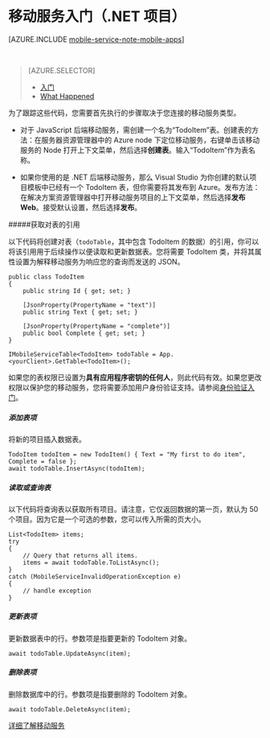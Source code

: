 <properties
	pageTitle="开始使用 Visual Studio .NET 移动服务项目（连接服务）| Microsoft Azure"
	description="如何在 Visual Studio .NET 项目中开始使用 Azure 移动服务"
	services="mobile-services"
	documentationCenter=""
	authors="TomArcher"
	manager="douge"
	editor=""/>

<tags 
	ms.service="mobile-services" 
	ms.date="09/17/2015" 
	wacn.date="01/29/2016"/>

#  移动服务入门（.NET 项目）

[AZURE.INCLUDE [mobile-service-note-mobile-apps](../includes/mobile-services-note-mobile-apps.md)]

&nbsp;


> [AZURE.SELECTOR]
> - [入门](/documentation/articles/vs-mobile-services-dotnet-getting-started)
> - [What Happened](/documentation/articles/vs-mobile-services-dotnet-what-happened)

为了跟踪这些代码，您需要首先执行的步骤取决于您连接的移动服务类型。

- 对于 JavaScript 后端移动服务，需创建一个名为“TodoItem”表。创建表的方法：在服务器资源管理器中的 Azure node 下定位移动服务，右键单击该移动服务的 Node 打开上下文菜单，然后选择**创建表**。输入“TodoItem”作为表名称。

- 如果你使用的是 .NET 后端移动服务，那么 Visual Studio 为你创建的默认项目模板中已经有一个 TodoItem 表，但你需要将其发布到 Azure。发布方法：在解决方案资源管理器中打开移动服务项目的上下文菜单，然后选择**发布 Web**。接受默认设置，然后选择**发布**。

#####获取对表的引用

以下代码将创建对表（`todoTable`，其中包含 TodoItem 的数据）的引用，你可以将该引用用于后续操作以便读取和更新数据表。您将需要 TodoItem 类，并将其属性设置为解释移动服务为响应您的查询而发送的 JSON。

	public class TodoItem
    {
        public string Id { get; set; }

        [JsonProperty(PropertyName = "text")]
        public string Text { get; set; }

        [JsonProperty(PropertyName = "complete")]
        public bool Complete { get; set; }
    }

	IMobileServiceTable<TodoItem> todoTable = App.<yourClient>.GetTable<TodoItem>();

如果您的表权限已设置为**具有应用程序密钥的任何人**，则此代码有效。如果您更改权限以保护您的移动服务，您将需要添加用户身份验证支持。请参阅[身份验证入门](/documentation/articles/mobile-services-dotnet-backend-windows-universal-dotnet-get-started-users)。

##### 添加表项 

将新的项目插入数据表。

	TodoItem todoItem = new TodoItem() { Text = "My first to do item", Complete = false };
	await todoTable.InsertAsync(todoItem);

##### 读取或查询表 

以下代码将查询表以获取所有项目。请注意，它仅返回数据的第一页，默认为 50 个项目。因为它是一个可选的参数，您可以传入所需的页大小。

    List<TodoItem> items;
    try
    {
        // Query that returns all items.   
        items = await todoTable.ToListAsync();             
    }
    catch (MobileServiceInvalidOperationException e)
    {
        // handle exception
    }


##### 更新表项

更新数据表中的行。参数项是指要更新的 TodoItem 对象。

	await todoTable.UpdateAsync(item);

##### 删除表项

删除数据库中的行。参数项是指要删除的 TodoItem 对象。

	await todoTable.DeleteAsync(item);


[详细了解移动服务](/documentation/services/mobile-services)

<!---HONumber=Mooncake_0118_2016-->